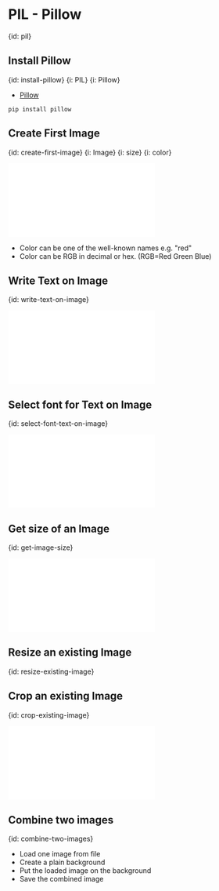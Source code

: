 # PIL - Pillow
{id: pil}

## Install Pillow
{id: install-pillow}
{i: PIL}
{i: Pillow}

* [Pillow](https://pillow.readthedocs.io/)

```
pip install pillow
```

## Create First Image
{id: create-first-image}
{i: Image}
{i: size}
{i: color}

![](examples/pil/create_first_image.py)

* Color can be one of the well-known names e.g. "red"
* Color can be RGB in decimal or hex. (RGB=Red Green Blue)

## Write Text on Image
{id: write-text-on-image}

![](examples/pil/write_text_image.py)

## Select font for Text on Image
{id: select-font-text-on-image}

![](examples/pil/font_for_text_image.py)

## Get size of an Image
{id: get-image-size}

![](examples/pil/get_image_size.py)


## Resize an existing Image
{id: resize-existing-image}

## Crop an existing Image
{id: crop-existing-image}

![](examples/pil/crop_image.py)

## Combine two images
{id: combine-two-images}

* Load one image from file
* Create a plain background
* Put the loaded image on the background
* Save the combined image

